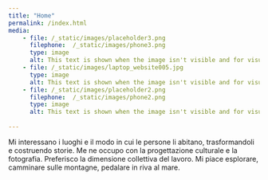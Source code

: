 ```yaml
---
title: "Home"
permalink: /index.html
media: 
    - file: /_static/images/placeholder3.png
      filephone:  /_static/images/phone3.png
      type: image
      alt: This text is shown when the image isn't visible and for visually impaired people.
    - file: /_static/images/laptop_website005.jpg
      type: image
      alt: This text is shown when the image isn't visible and for visually impaired people.
    - file: /_static/images/placeholder2.png
      filephone:  /_static/images/phone2.png
      type: image
      alt: This text is shown when the image isn't visible and for visually impaired people.
   
---
```


Mi interessano i luoghi e il modo in cui le persone li abitano, trasformandoli e costruendo storie. Me ne occupo con la progettazione culturale e
la fotografia. Preferisco la dimensione collettiva del lavoro. Mi piace esplorare, camminare sulle montagne, pedalare in riva al mare.